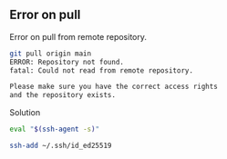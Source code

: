 ## Error on pull ##

Error on pull from remote repository.

```bash
git pull origin main
ERROR: Repository not found.
fatal: Could not read from remote repository.

Please make sure you have the correct access rights
and the repository exists.
```

Solution

```bash
eval "$(ssh-agent -s)"
```

```bash
ssh-add ~/.ssh/id_ed25519
```